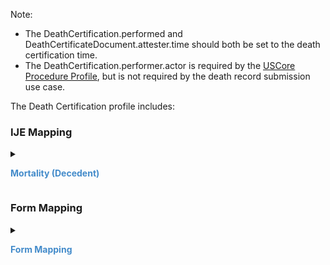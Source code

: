 
  Note:
  * The DeathCertification.performed and DeathCertificateDocument.attester.time should both be set to the death certification time.
  * The DeathCertification.performer.actor is required by the [USCore Procedure Profile](http://hl7.org/fhir/us/core/STU5.0.1/StructureDefinition-us-core-procedure.html),
  but is not required by the death record submission use case.

  The Death Certification profile includes:

### IJE Mapping

<style>
 .context-menu {cursor: context-menu; color: #438bca;}
 .context-menu:hover {opacity: 0.5;}
</style>
<details>

<summary>

<strong class='context-menu'> Mortality (Decedent) </strong>

</summary>
<table class='grid'>
<thead>
  <tr>
    <th style='text-align: center'><strong>Use Case</strong></th>
    <th><strong>#</strong></th>
    <th><strong>Description</strong></th>
    <th><strong>IJE Name</strong></th>
    <th><strong>Field</strong></th>
    <th><strong>Type</strong></th>
    <th><strong>Value Set/Comments</strong></th>
  </tr>
</thead>
<tbody>
<tr>
  <td style='text-align: center'>Mortality</td>
  <td>119</td>
  <td>Title of Certifier</td>
  <td>CERTL</td>
  <td>performer.function (note that if value is "OTH" then performed.function.text should contain 'Full Text for Other Individual Legally Allowed to Certify')</td>
  <td>codeable</td>
  <td><a href='ValueSet-vrdr-certifier-types-vs.html'>CertifierTypesVS</a></td>
</tr>
<tr>
  <td style='text-align: center'>Mortality</td>
  <td>235</td>
  <td>Certifier Date Signed</td>
  <td>CERTDATE</td>
  <td>performed</td>
  <td>dateTime</td>
  <td>-</td>
</tr>

</tbody>
</table>

</details>
<p></p>


### Form Mapping
<details>

<summary>

<strong class='context-menu' >Form Mapping</strong>

</summary>
<table class='grid'>
<thead>
  <tr>
    <th style='text-align: center'><strong>Item #</strong></th>
    <th><strong>Form Field</strong></th>
    <th><strong>FHIR Profile Field</strong></th>
    <th><strong>Reference</strong></th>
  </tr>
</thead>
<tbody>
<tr>
  <td style='text-align: center'>45</td>
  <td>Certifier</td>
  <td>performer.function</td>
  <td><a href='https://www.cdc.gov/nchs/data/dvs/DEATH11-03final-ACC.pdf'> Certificate of Death</a></td>
</tr>
<tr>
  <td style='text-align: center'>49</td>
  <td>Date Certified</td>
  <td>performed</td>
  <td><a href='https://www.cdc.gov/nchs/data/dvs/DEATH11-03final-ACC.pdf'> Certificate of Death</a></td>
</tr>
</tbody>
</table>
